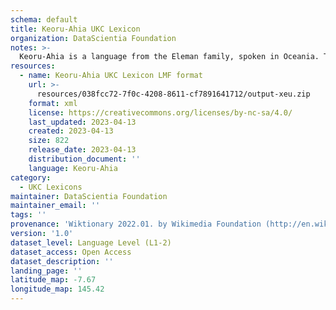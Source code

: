 ```yaml
---
schema: default
title: Keoru-Ahia UKC Lexicon
organization: DataScientia Foundation
notes: >-
  Keoru-Ahia is a language from the Eleman family, spoken in Oceania. The UKC Lexicon of Keoru-Ahia is represented as a lexico-semantic network. It consists of words, word senses, synsets, as well as sense-level and synset-level relationships.
resources:
  - name: Keoru-Ahia UKC Lexicon LMF format
    url: >-
      resources/038fcc72-7f0c-4208-8611-cf7891641712/output-xeu.zip
    format: xml
    license: https://creativecommons.org/licenses/by-nc-sa/4.0/
    last_updated: 2023-04-13
    created: 2023-04-13
    size: 822
    release_date: 2023-04-13
    distribution_document: ''
    language: Keoru-Ahia
category:
  - UKC Lexicons
maintainer: DataScientia Foundation
maintainer_email: ''
tags: ''
provenance: 'Wiktionary 2022.01. by Wikimedia Foundation (http://en.wiktionary.org); Princeton WordNet 2.1 by Princeton University (https://wordnet.princeton.edu)'
version: '1.0'
dataset_level: Language Level (L1-2)
dataset_access: Open Access
dataset_description: ''
landing_page: ''
latitude_map: -7.67
longitude_map: 145.42
---
```

